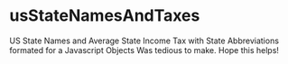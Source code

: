 # usStateNamesAndTaxes
US State Names and Average State Income Tax with State Abbreviations formated for a Javascript Objects
Was tedious to make. Hope this helps!
